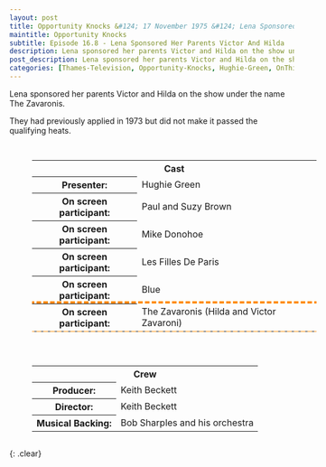 ```yaml
---
layout: post
title: Opportunity Knocks &#124; 17 November 1975 &#124; Lena Sponsored Her Parents Victor And Hilda On The Show
maintitle: Opportunity Knocks
subtitle: Episode 16.8 - Lena Sponsored Her Parents Victor And Hilda
description: Lena sponsored her parents Victor and Hilda on the show under the name The Zavaronis.
post_description: Lena sponsored her parents Victor and Hilda on the show under the name The Zavaronis.
categories: [Thames-Television, Opportunity-Knocks, Hughie-Green, OnThisDay17November]
---
```


Lena sponsored her parents Victor and Hilda on the show under the name The Zavaronis.

They had previously applied in 1973 but did not make it passed the qualifying heats.

<figure class="fig1">
<table>
<tr><th colspan="2" id="tables">Cast</th></tr>
<tr><th>Presenter:</th><td>Hughie Green</td></tr>
<tr><th>On screen participant:</th><td>Paul and Suzy Brown</td></tr>
<tr><th>On screen participant:</th><td>Mike Donohoe</td></tr>
<tr><th>On screen participant:</th><td>Les Filles De Paris</td></tr>
<tr><th>On screen participant:</th><td>Blue</td></tr>
<tr style="outline: 4px dashed darkorange;" id="lz"><th>On screen participant:</th><td>The Zavaronis (Hilda and Victor Zavaroni)</td></tr>
</table>
</figure>

<figure class="fig2">
<table>
<tr><th colspan="2">Crew</th></tr>
<tr><th>Producer:</th><td>Keith Beckett</td></tr>
<tr><th>Director:</th><td>Keith Beckett</td></tr>
<tr><th>Musical Backing:</th><td>Bob Sharples and his orchestra</td></tr>
</table>
</figure>

<br />{: .clear}

<style>
.fig1 {float:left; width:49%;}

.fig2 {float:right; width:49%;}

figcaption {float:left; width:100%;}

@media screen and (orientation:portrait) {
.fig1, .fig2 {float:left; width:100%;}
figcaption {float:left; width:100%; margin-bottom: 10px;}
}
</style>

